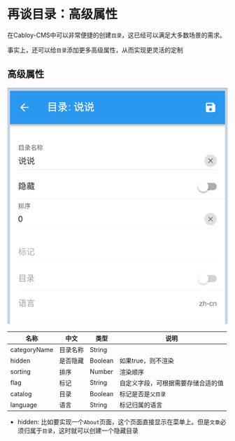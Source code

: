 # 再谈目录：高级属性

在Cabloy-CMS中可以非常便捷的创建`目录`，这已经可以满足大多数场景的需求。

事实上，还可以给`目录`添加更多高级属性，从而实现更灵活的定制

## 高级属性

![](../../../assets/images/cms/16.png)

|名称|中文|类型|说明|
|-|-|-|-|
|categoryName|目录名称|String||
|hidden|是否隐藏|Boolean|如果true，则不渲染|
|sorting|排序|Number|渲染顺序|
|flag|标记|String|自定义字段，可根据需要存储合适的值|
|catalog|目录|Boolean|标记是否是`父目录`|
|language|语言|String|标记归属的语言|

- hidden: 比如要实现一个`About`页面，这个页面直接显示在菜单上。但是`文章`必须归属于`目录`，这时就可以创建一个隐藏目录


